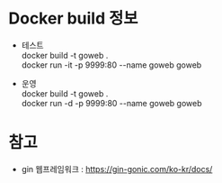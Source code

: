 # Docker build 정보
- 테스트   
docker build -t goweb .   
docker run -it -p 9999:80 --name goweb goweb   

- 운영   
docker build -t goweb .   
docker run -d -p 9999:80 --name goweb goweb       

# 참고
- gin 웹프레임워크 : https://gin-gonic.com/ko-kr/docs/